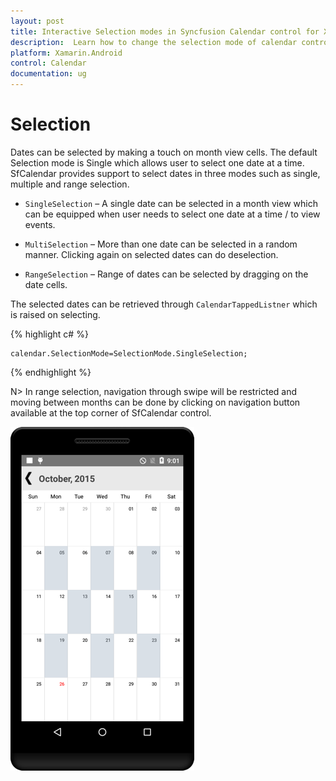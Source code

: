 ```yaml
---
layout: post
title: Interactive Selection modes in Syncfusion Calendar control for Xamarin.Android
description:  Learn how to change the selection mode of calendar control
platform: Xamarin.Android
control: Calendar
documentation: ug
---
```

# Selection

Dates can be selected by making a touch on month view cells. The default Selection mode is Single which allows user to select one date at a time. SfCalendar provides support to select dates in three modes such as single, multiple and range selection.

* `SingleSelection` – A single date can be selected in a month view which can be equipped when user needs to select one date at a time / to view events.

* `MultiSelection` – More than one date can be selected in a random manner. Clicking again on selected dates can do deselection.

* `RangeSelection` – Range of dates can be selected by dragging on the date cells.

The selected dates can be retrieved through `CalendarTappedListner` which is raised on selecting.

{% highlight c# %}
	
	calendar.SelectionMode=SelectionMode.SingleSelection;
	
{% endhighlight %}

N> In range selection, navigation through swipe will be restricted and moving between months can be done by clicking on navigation button available at the top corner of SfCalendar control.

![](images/Selection.png)